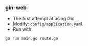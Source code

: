 ### gin-web

* The first attempt at using Gin.
* Modify: `config/application.yaml`
* Run with: 

```
go run main.go route.go
```

